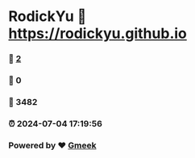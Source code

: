 # RodickYu :link: https://rodickyu.github.io 
### :page_facing_up: [2](https://rodickyu.github.io/tag.html) 
### :speech_balloon: 0 
### :hibiscus: 3482 
### :alarm_clock: 2024-07-04 17:19:56 
### Powered by :heart: [Gmeek](https://github.com/Meekdai/Gmeek)
